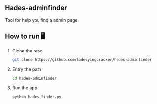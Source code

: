 ## Hades-adminfinder
 Tool for help you find a admin page

## How to run 🖥️️
1. Clone the repo
   ```sh
   git clone https://github.com/hadesyingcracker/hades-adminfinder
   ```
2. Entry the path
   ```sh
   cd hades-adminfinder
   ```
3. Run the app
   ```sh
   python hades_finder.py
   ```



